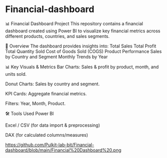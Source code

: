 # Financial-dashboard
📊 Financial Dashboard Project
This repository contains a financial dashboard created using Power BI to visualize key financial metrics across different products, countries, and sales segments.

🧾 Overview
The dashboard provides insights into:
Total Sales
Total Profit
Total Quantity Sold
Cost of Goods Sold (COGS)
Product Performance
Sales by Country and Segment
Monthly Trends by Year

📊 Key Visuals & Metrics
Bar Charts: Sales & profit by product, month, and units sold.

Donut Charts: Sales by country and segment.

KPI Cards: Aggregate financial metrics.

Filters: Year, Month, Product.

🛠 Tools Used
Power BI

Excel / CSV (for data import & preprocessing)

DAX (for calculated columns/measures)

https://github.com/Pulkit-lab-bit/Financial-dashboard/blob/main/Financial%20Dashboard%20.png
